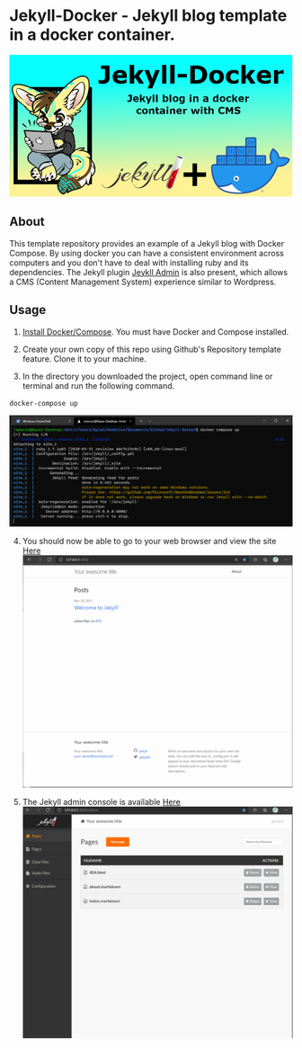 # Jekyll-Docker - Jekyll blog template in a docker container.
![Project-Banner](/readme/project-banner.png)

## About

This template repository provides an example of a Jekyll blog with Docker Compose. By using docker you can have a consistent environment across computers and you don't have to deal with installing ruby and its dependencies. The Jekyll plugin [Jeykll Admin](https://github.com/jekyll/jekyll-admin) is also present, which allows a CMS (Content Management System) experience similar to Wordpress.

## Usage

1. [Install Docker/Compose](https://docs.docker.com/compose/install/). You must have Docker and Compose installed.

2. Create your own copy of this repo using Github's Repository template feature. Clone it to your machine.

3. In the directory you downloaded the project, open command line or terminal and run the following command.

```
docker-compose up
```
![docker compose command](readme/command1.png)

4. You should now be able to go to your web browser and view the site [Here](http://127.0.0.1:4000/)
![Site](readme/site.png)

5. The Jekyll admin console is available [Here](http://127.0.0.1:4000/admin)
![Site](readme/admin.png)
